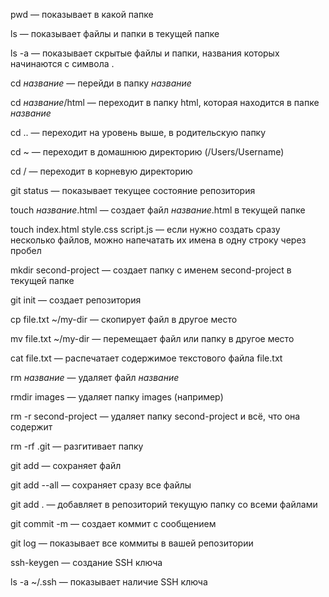 
pwd — показывает в какой папке

ls — показывает файлы и папки в текущей папке

ls -a — показывает скрытые файлы и папки, названия которых начинаются с символа .

cd *название* — перейди в папку *название*

cd *название*/html — переходит в папку html, которая находится в папке *название*

cd .. — переходит на уровень выше, в родительскую папку

cd ~ — переходит в домашнюю директорию (/Users/Username)

cd / — переходит в корневую директорию

git status — показывает текущее состояние репозитория

touch *название*.html — создает файл *название*.html в текущей папке

touch index.html style.css script.js — если нужно создать сразу несколько файлов, можно напечатать их имена в одну строку через пробел

mkdir second-project — создает папку с именем second-project в текущей папке

git init — создает репозитория

cp file.txt ~/my-dir — скопирует файл в другое место

mv file.txt ~/my-dir — перемещает файл или папку в другое место

cat file.txt — распечатает содержимое текстового файла file.txt

rm *название* — удаляет файл *название*

rmdir images — удаляет папку images (например)

rm -r second-project — удаляет папку second-project и всё, что она содержит

rm -rf .git — разгитивает папку

git add — сохраняет файл

git add --all — сохраняет сразу все файлы

git add . — добавляет в репозиторий текущую папку со всеми файлами

git commit -m — создает коммит с сообщением

git log — показывает все коммиты в вашей репозитории

ssh-keygen — создание SSH ключа

ls -a ~/.ssh — показывает наличие SSH ключа

